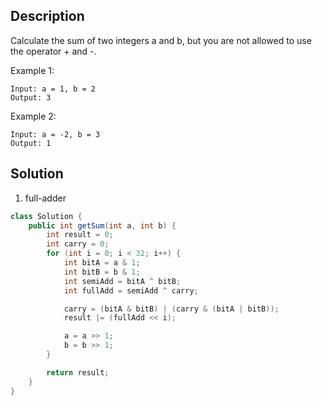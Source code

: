 ## Description

Calculate the sum of two integers a and b, but you are not allowed to use the operator + and -.

Example 1:
```
Input: a = 1, b = 2
Output: 3
```
Example 2:
```
Input: a = -2, b = 3
Output: 1
```

## Solution

1. full-adder

```java
class Solution {
    public int getSum(int a, int b) {
        int result = 0;
        int carry = 0;
        for (int i = 0; i < 32; i++) {
            int bitA = a & 1;
            int bitB = b & 1;
            int semiAdd = bitA ^ bitB;
            int fullAdd = semiAdd ^ carry;

            carry = (bitA & bitB) | (carry & (bitA | bitB));
            result |= (fullAdd << i);

            a = a >> 1;
            b = b >> 1;
        }

        return result;
    }
}
```

